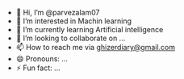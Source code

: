 - 👋 Hi, I’m @parvezalam07
- 👀 I’m interested in Machin learning
- 🌱 I’m currently learning Artificial intelligence
- 💞️ I’m looking to collaborate on ...
- 📫 How to reach me via ghizerdiary@gmail.com
- 😄 Pronouns: ...
- ⚡ Fun fact: ...

<!---
parvezalam07/parvezalam07 is a ✨ special ✨ repository because its `README.md` (this file) appears on your GitHub profile.
You can click the Preview link to take a look at your changes.
--->
